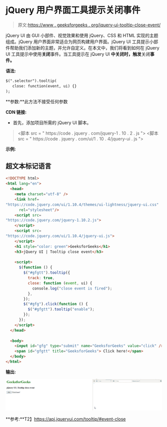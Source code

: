 # jQuery 用户界面工具提示关闭事件

> 原文:[https://www . geeksforgeeks . org/jquery-ui-tooltip-close-event/](https://www.geeksforgeeks.org/jquery-ui-tooltips-close-event/)

jQuery UI 由 GUI 小部件、视觉效果和使用 jQuery、CSS 和 HTML 实现的主题组成。jQuery 用户界面非常适合为网页构建用户界面。jQuery UI 工具提示小部件帮助我们添加新的主题，并允许自定义。在本文中，我们将看到如何在 jQuery UI 工具提示中使用**关闭**事件。当工具提示在 jQuery UI **中关闭时，触发**关闭**事件。**

**语法:**

```html
$(".selector").tooltip(
   close: function(event, ui) {}
);
```

**参数:**此方法不接受任何参数

**CDN 链接:**

*   首先，添加项目所需的 jQuery UI 脚本。

> <link href="”https://code.jquery.com/ui/1.10.4/themes/ui-lightness/jquery-ui.css”" rel="”stylesheet”">
> <脚本 src = " https://code . jquery . com/jquery-1 . 10 . 2 . js "></脚本>
> <脚本 src = " https://code . jquery . com/ui/1 . 10 . 4/jquery-ui . js "></脚本>

**示例:**

## 超文本标记语言

```html
<!DOCTYPE html>
<html lang="en">
  <head>
    <meta charset="utf-8" />
    <link href=
"https://code.jquery.com/ui/1.10.4/themes/ui-lightness/jquery-ui.css"
      rel="stylesheet"/>
    <script src=
"https://code.jquery.com/jquery-1.10.2.js">
    </script>
    <script src=
"https://code.jquery.com/ui/1.10.4/jquery-ui.js">
    </script>
    <h1 style="color: green">GeeksforGeeks</h1>
    <h3>jQuery UI | Tooltip close event</h3>

    <script>
      $(function () {
        $("#gfgtt").tooltip({
          track: true,
          close: function (event, ui) {
            console.log("close event is fired");
          },
        });
        $("#gfg").click(function () {
          $("#gfgtt").tooltip("enable");
        });
      });
    </script>
  </head>

  <body>
    <input id="gfg" type="submit" name="GeeksforGeeks" value="click" />
    <span id="gfgtt" title="GeeksforGeeks"> Click here!</span>
  </body>
</html>
```

**输出:**

![](img/d2e4d7f3844410a57f05d30185e8cb34.png)

**参考:**T2】https://api.jqueryui.com/tooltip/#event-close